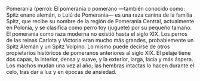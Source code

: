 Pomerania (perro): El pomerania o pomerano —también  conocido como: Spitz enano alemán, o Lulú de Pomerania— es una raza canina de la familia Spitz, que recibe su nombre de la región de Pomerania Central, actualmente en Polonia, y se clasifica como perro toy (juguete) por su pequeño tamaño. El pomerania como raza moderna no existió hasta el siglo XIX. Los perros de las reinas Carlota y Victoria eran mucho más grandes, probablemente un Spitz Alemán y un Spitz Volpino. Lo mismo puede decirse de otros propietarios históricos de pomeranos anteriores al siglo XIX. El pelaje tiene dos capas, la interior, densa y suave, y la exterior, larga, lacia y más áspera. Los machos mudan una vez al año; las hembras intactas lo hacen durante el celo, tras dar a luz y en épocas de ansiedad.
